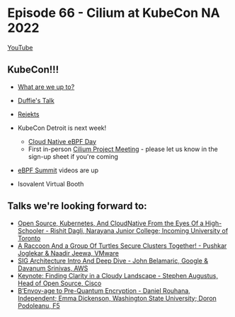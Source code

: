 # Episode 66 - Cilium at KubeCon NA 2022

[YouTube](https://youtu.be/WPfh_zEwVek)

## KubeCon!!!

* [What are we up to?](https://cilium.io/blog/2022/10/17/cilium-kubecon-na-talks/) 

* [Duffie's Talk](https://sched.co/184sp)

* [Rejekts](https://cloud-native.rejekts.io/)

* KubeCon Detroit is next week! 
    * [Cloud Native eBPF Day](https://events.linuxfoundation.org/cloud-native-ebpf-day-north-america/program/schedule/)
    * First in-person [Cilium Project Meeting](https://https://docs.google.com/document/d/1GXHNt3JrmvZY_uYI9sO4SHLej2E5SCpLpZsD0fpk3Ms/edit?usp=sharing) - please let us know in the sign-up sheet if you're coming 

* [eBPF Summit](https://ebpf.io/summit-2022/) videos are up

* Isovalent Virtual Booth

## Talks we're looking forward to:

* [Open Source, Kubernetes, And CloudNative From the Eyes Of a High-Schooler - Rishit Dagli, Narayana Junior College; Incoming University of Toronto](https://kccncna2022.sched.com/event/184sa/cl-lightning-talk-open-source-kubernetes-and-cloudnative-from-the-eyes-of-a-high-schooler-rishit-dagli-narayana-junior-college-incoming-university-of-toronto?iframe=yes&w=100%&sidebar=yes&bg=no)
* [A Raccoon And a Group Of Turtles Secure Clusters Together! - Pushkar Joglekar & Naadir Jeewa, VMware](https://kccncna2022.sched.com/event/182HO/a-raccoon-and-a-group-of-turtles-secure-clusters-together-pushkar-joglekar-naadir-jeewa-vmware?iframe=yes&w=100%&sidebar=yes&bg=no)
* [SIG Architecture Intro And Deep Dive - John Belamaric, Google & Davanum Srinivas, AWS](https://kccncna2022.sched.com/event/182NI/sig-architecture-intro-and-deep-dive-john-belamaric-google-davanum-srinivas-aws?iframe=yes&w=100%&sidebar=yes&bg=no)
* [Keynote: Finding Clarity in a Cloudy Landscape - Stephen Augustus, Head of Open Source, Cisco](https://kccncna2022.sched.com/event/182Lz/keynote-finding-clarity-in-a-cloudy-landscape-stephen-augustus-head-of-open-source-cisco?iframe=yes&w=100%&sidebar=yes&bg=no)
* [B’Envoy-age to Pre-Quantum Encryption - Daniel Rouhana, Independent; Emma Dickenson, Washington State University; Doron Podoleanu, F5](https://kccncna2022.sched.com/event/182KF/benvoy-age-to-pre-quantum-encryption-daniel-rouhana-independent-emma-dickenson-washington-state-university-doron-podoleanu-f5?iframe=yes&w=100%&sidebar=yes&bg=no)